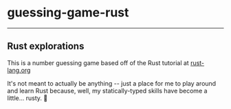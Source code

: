 # guessing-game-rust

---

## Rust explorations

This is a number guessing game based off of the Rust tutorial at [rust-lang.org](https://doc.rust-lang.org/book/ch02-00-guessing-game-tutorial.html)

It's not meant to actually be anything -- just a place for me to play around and learn Rust because, well, my statically-typed skills have become a little... rusty. 🤪